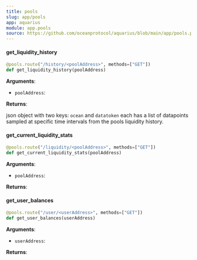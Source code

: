 ```yaml
---
title: pools
slug: app/pools
app: aquarius
module: app.pools
source: https://github.com/oceanprotocol/aquarius/blob/main/app/pools.py
---
```

#### get\_liquidity\_history

```python
@pools.route("/history/<poolAddress>", methods=["GET"])
def get_liquidity_history(poolAddress)
```

**Arguments**:

- `poolAddress`: 

**Returns**:

json object with two keys: `ocean` and `datatoken`
each has a list of datapoints sampled at specific time intervals from the pools liquidity history.

#### get\_current\_liquidity\_stats

```python
@pools.route("/liquidity/<poolAddress>", methods=["GET"])
def get_current_liquidity_stats(poolAddress)
```

**Arguments**:

- `poolAddress`: 

**Returns**:



#### get\_user\_balances

```python
@pools.route("/user/<userAddress>", methods=["GET"])
def get_user_balances(userAddress)
```

**Arguments**:

- `userAddress`: 

**Returns**:



